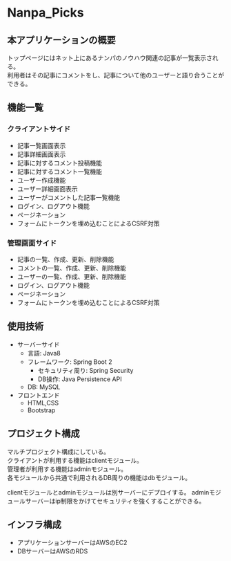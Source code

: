 # Nanpa_Picks

## 本アプリケーションの概要
トップページにはネット上にあるナンパのノウハウ関連の記事が一覧表示される。  
利用者はその記事にコメントをし、記事について他のユーザーと語り合うことができる。

## 機能一覧
### クライアントサイド 
 - 記事一覧画面表示  
 - 記事詳細画面表示
 - 記事に対するコメント投稿機能
 - 記事に対するコメント一覧機能
 - ユーザー作成機能
 - ユーザー詳細画面表示
 - ユーザーがコメントした記事一覧機能
 - ログイン、ログアウト機能
 - ページネーション
 - フォームにトークンを埋め込むことによるCSRF対策
### 管理画面サイド
 - 記事の一覧、作成、更新、削除機能
 - コメントの一覧、作成、更新、削除機能
 - ユーザーの一覧、作成、更新、削除機能
 - ログイン、ログアウト機能
 - ページネーション
 - フォームにトークンを埋め込むことによるCSRF対策

## 使用技術
- サーバーサイド
    - 言語: Java8
    - フレームワーク: Spring Boot 2
        - セキュリティ周り: Spring Security
        - DB操作: Java Persistence API
    - DB: MySQL
 - フロントエンド
    - HTML,CSS
    - Bootstrap
    
## プロジェクト構成
マルチプロジェクト構成にしている。  
クライアントが利用する機能はclientモジュール。  
管理者が利用する機能はadminモジュール。  
各モジュールから共通で利用されるDB周りの機能はdbモジュール。

clientモジュールとadminモジュールは別サーバーにデプロイする。
adminモジュールサーバーはip制限をかけてセキュリティを強くすることができる。

## インフラ構成
- アプリケーションサーバーはAWSのEC2
- DBサーバーはAWSのRDS
